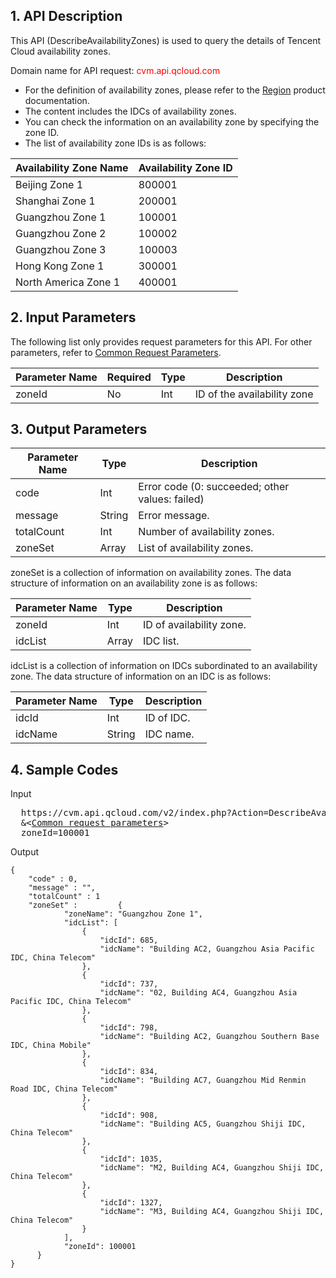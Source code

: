 ## 1. API Description
This API (DescribeAvailabilityZones) is used to query the details of Tencent Cloud availability zones.

Domain name for API request: <font style="color:red">cvm.api.qcloud.com</font>

* For the definition of availability zones, please refer to the [Region](https://www.qcloud.com/doc/product/213/497#2.-.E5.8F.AF.E7.94.A8.E5.8C.BA) product documentation.
* The content includes the IDCs of availability zones.
* You can check the information on an availability zone by specifying the zone ID.
* The list of availability zone IDs is as follows: 

| Availability Zone Name | Availability Zone ID |
|---------|---------|
| Beijing Zone 1 |800001|
| Shanghai Zone 1 |200001|
| Guangzhou Zone 1 |100001|
| Guangzhou Zone 2 |100002|
| Guangzhou Zone 3 |100003|
| Hong Kong Zone 1 |300001|
| North America Zone 1 |400001|

## 2. Input Parameters

The following list only provides request parameters for this API. For other parameters, refer to [Common Request Parameters](/document/api/213/6976).

| Parameter Name | Required | Type | Description |
|---------|---------|---------|---------|
| zoneId| No| Int| ID of the availability zone |




## 3. Output Parameters


| Parameter Name | Type | Description |
|---------|---------|---------|
| code | Int | Error code (0: succeeded; other values: failed) |
| message | String | Error message. |
| totalCount | Int | Number of availability zones. |
| zoneSet| Array | List of availability zones. |

zoneSet is a collection of information on availability zones. The data structure of information on an availability zone is as follows: 

| Parameter Name | Type | Description |
|---------|---------|---------|
| zoneId| Int| ID of availability zone. |
| idcList | Array | IDC list. |


idcList is a collection of information on IDCs subordinated to an availability zone. The data structure of information on an IDC is as follows: 


| Parameter Name | Type | Description |
|---------|---------|---------|
| idcId | Int | ID of IDC. |
| idcName | String | IDC name. |




## 4. Sample Codes

Input

<pre>
  https://cvm.api.qcloud.com/v2/index.php?Action=DescribeAvailabilityZones
  &<<a href="https://www.qcloud.com/doc/api/229/6976">Common request parameters</a>>
  zoneId=100001
</pre>

Output

```
{
    "code" : 0,
    "message" : "",
    "totalCount" : 1
    "zoneSet" :         {
            "zoneName": "Guangzhou Zone 1", 
            "idcList": [
                {
                    "idcId": 685, 
                    "idcName": "Building AC2, Guangzhou Asia Pacific IDC, China Telecom"
                }, 
                {
                    "idcId": 737, 
                    "idcName": "02, Building AC4, Guangzhou Asia Pacific IDC, China Telecom"
                }, 
                {
                    "idcId": 798, 
                    "idcName": "Building AC2, Guangzhou Southern Base IDC, China Mobile"
                }, 
                {
                    "idcId": 834, 
                    "idcName": "Building AC7, Guangzhou Mid Renmin Road IDC, China Telecom"
                }, 
                {
                    "idcId": 908, 
                    "idcName": "Building AC5, Guangzhou Shiji IDC, China Telecom"
                }, 
                {
                    "idcId": 1035, 
                    "idcName": "M2, Building AC4, Guangzhou Shiji IDC, China Telecom"
                }, 
                {
                    "idcId": 1327, 
                    "idcName": "M3, Building AC4, Guangzhou Shiji IDC, China Telecom"
                }
            ], 
            "zoneId": 100001
      }
}

```




